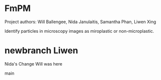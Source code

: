 # FmPM
Project authors: Will Ballengee, Nida Janulaitis, Samantha Phan, Liwen Xing

Identify particles in microscopy images as miroplastic or non-microplastic. 

newbranch
Liwen
=======



Nida's Change
Will was here

main
